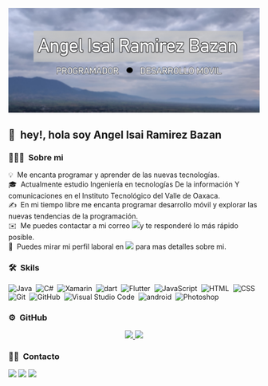 ![Angel isai Bnr](https://raw.githubusercontent.com/AngelIsaiRB/AngelIsaiRB/master/assets/angelisai%20Banner.jpg)

## 👋 &nbsp;hey!, hola soy Angel Isai Ramirez Bazan

### 👨🏻‍💻 &nbsp;Sobre mi

💡 &nbsp;Me encanta programar y aprender de las nuevas tecnologías.\
🎓 &nbsp;Actualmente estudio Ingeniería en tecnologías De la información Y comunicaciones en el Instituto Tecnológico del Valle de Oaxaca.\
✍️ &nbsp;En mi tiempo libre me encanta programar desarrollo móvil y explorar las nuevas tendencias de la programación.\
✉️ &nbsp;Me puedes contactar a mi correo <a href="mailto:qwerasdffdeswa@live.com"><img src="https://img.shields.io/badge/-qwerasdffdeswa@live.com-D14836?style=flat-square&logo=gmail&logoColor=white"/></a>y te responderé lo más rápido posible.\
📄 &nbsp;Puedes mirar mi perfil laboral en <a href="linkedin.com/in/angel-isai-ramirez-bazan-56a59a1b2"><img src="https://img.shields.io/badge/-Angel Isai-0077B5?style=flat-square&logo=Linkedin&logoColor=white"/></a> para mas detalles sobre mi.



### 🛠 &nbsp;Skils


![Java](https://img.shields.io/badge/-Java-333333?style=flat&logo=Java&logoColor=FFA518)&nbsp;
![C#](https://img.shields.io/badge/-Csharp-333333?style=flat&logo=C#&logoColor=FFA518)&nbsp;
![Xamarin](https://img.shields.io/badge/-Xamarin-333333?style=flat&logo=Xamarin)&nbsp;
![dart](https://img.shields.io/badge/-Dart-333333?style=flat&logo=Dart)&nbsp;
![Flutter](https://img.shields.io/badge/-Flutter-333333?style=flat&logo=flutter)&nbsp;
![JavaScript](https://img.shields.io/badge/-JavaScript-333333?style=flat&logo=javascript)&nbsp;
![HTML](https://img.shields.io/badge/-HTML-333333?style=flat&logo=HTML5)&nbsp;
![CSS](https://img.shields.io/badge/-CSS-333333?style=flat&logo=CSS3&logoColor=1572B6)&nbsp;
![Git](https://img.shields.io/badge/-Git-333333?style=flat&logo=git)&nbsp;
![GitHub](https://img.shields.io/badge/-GitHub-333333?style=flat&logo=github)&nbsp;
![Visual Studio Code](https://img.shields.io/badge/-Visual%20Studio%20Code-333333?style=flat&logo=visual-studio-code&logoColor=007ACC)&nbsp;
![android](https://img.shields.io/badge/-Android-333333?style=flat&logo=Android)&nbsp;
![Photoshop](https://img.shields.io/badge/-Photoshop-333333?style=flat&logo=adobe-photoshop)&nbsp;

### ⚙️ &nbsp;GitHub 

<p align="center">
<a href="https://github.com/AVS1508">
  <img height="180em" src="https://github-readme-stats-eight-theta.vercel.app/api?username=AngelIsaiRB&show_icons=true&theme=vue-dark&include_all_commits=true&count_private=true" />

  <img height="180em" src="https://github-readme-stats-eight-theta.vercel.app/api/top-langs/?username=AngelIsaiRB&layout=compact&exclude_lang=java+r&theme=vue-dark" />
</a>
</p>

### 🤝🏻 &nbsp;Contacto

<p align="center">

<a href="linkedin.com/in/angel-isai-ramirez-bazan-56a59a1b2"><img src="https://img.shields.io/badge/-Angel isai-0077B5?style=flat-square&logo=Linkedin&logoColor=white"/></a>
<a href="mailto:qwerasdffdeswa@live.com"><img src="https://img.shields.io/badge/-qwerasdffdeswa@live.com-D14836?style=flat-square&logo=gmail&logoColor=white"/></a>
<a href="https://www.facebook.com/angelisai.ramirez/"><img src="https://img.shields.io/badge/-Angel isai Ramirez-1877F2?style=flat-square&logo=Facebook&logoColor=white"/></a>

